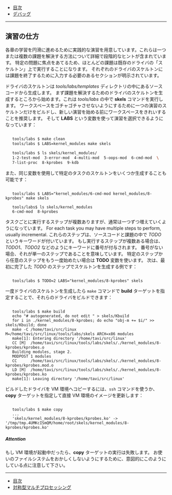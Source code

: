 * [目次](/README.md#目次index)
*  [デバッグ](/debugging.rst.md#デバッグ)

---

## 演習の仕方

各章の学習を円滑に進めるために実践的な演習を用意しています。これらは一つまたは複数の課題を解決する方法について詳細で段階的なヒントが含まれています。
特定の問題に焦点をあてるため、ほとんどの課題は既存のドライバの「スケルトン」上で実行することになります。
それぞれのドライバのスケルトンには課題を終了するために入力する必要のあるセクションが明示されています。

ドライバのスケルトンは *tools/labs/templates* ディレクトリの中にあるソースコードから生成します。
まず課題を解決するためのドライバのスケルトンを生成するところから始めます。これは *tools/labs* の中で **skels** コマンドを実行します。
ワークスペースをゴチャゴチャさせないようにするために一つの演習のスケルトンだけをビルドし、新しい演習を始める前にワークスペースをきれいすることを推奨します。
そして **LABS** という変数を使って演習を選択できるようになっています：

```bash

   tools/labs $ make clean
   tools/labs $ LABS=kernel_modules make skels
		
   tools/labs $ ls skels/kernel_modules/
   1-2-test-mod  3-error-mod  4-multi-mod  5-oops-mod  6-cmd-mod  \
   7-list-proc  8-kprobes  9-kdb

```

また、同じ変数を使用して特定のタスクのスケルトンをいくつか生成することも可能です：

```shell

   tools/labs $ LABS="kernel_modules/6-cmd-mod kernel_modules/8-kprobes" make skels
		
   tools/labs$ ls skels/kernel_modules
   6-cmd-mod  8-kprobes
```
タスクごとに実行するステップが複数ありますが、通常は一つずつ増えていくようになっています。
For each task you may have multiple steps to perform, usually incremental.
これらのステップは、ソースコードと課題の中で *TODO* というキーワードが付いています。
もし実行するステップが複数ある場合は、 *TODO1*、*TODO2* などのようにキーワードに番号が付与されます。
番号がない場合、それが単一のステップであることを意味しています。
特定のステップから任意のステップをもう一度始めたい場合は **TODO** 変数を使います。
次は、最初に完了した *TODO* のステップでスケルトンを生成する例です：

```shell

   tools/labs $ TODO=2 LABS="kernel_modules/8-kprobes" skels

```

一度ドライバのスケルトンを生成したら ``make`` コマンドで **build** ターゲットを指定することで、それらのドライバをビルドできます：

```shell

   tools/labs $ make build
   echo "# autogenerated, do not edit " > skels/Kbuild
   for i in ./kernel_modules/8-kprobes; do echo "obj-m += $i/" >> skels/Kbuild; done
   make -C /home/tavi/src/linux M=/home/tavi/src/linux/tools/labs/skels ARCH=x86 modules
   make[1]: Entering directory '/home/tavi/src/linux'
   CC [M]  /home/tavi/src/linux/tools/labs/skels/./kernel_modules/8-kprobes/kprobes.o
   Building modules, stage 2.
   MODPOST 1 modules
   CC      /home/tavi/src/linux/tools/labs/skels/./kernel_modules/8-kprobes/kprobes.mod.o
   LD [M]  /home/tavi/src/linux/tools/labs/skels/./kernel_modules/8-kprobes/kprobes.ko
   make[1]: Leaving directory '/home/tavi/src/linux'
```

ビルドしたドライバを VM 環境へコピーするには、``ssh`` コマンドを使うか、**copy** ターゲットを指定して直接 VM 環境のイメージを更新します：

```shell

   tools/labs $ make copy
   ...
   'skels/kernel_modules/8-kprobes/kprobes.ko' -> '/tmp/tmp.4UMKcISmQM/home/root/skels/kernel_modules/8-kprobes/kprobes.ko'

```
   
##### Attention

もし VM 環境が起動中だったら、**copy** ターゲットの実行は失敗します。
お使いのファイルシステムをおかしくしないようにするために、意図的にこのようにしている点に注意して下さい。


---

* [目次](/README.md#目次index)
* [対称型マルチプロセッシング](/smp.rst.md#対称型マルチプロセッシング)
